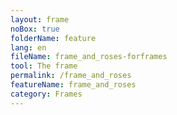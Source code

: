 ```yaml
---
layout: frame
noBox: true
folderName: feature
lang: en
fileName: frame_and_roses-forframes
tool: The frame
permalink: /frame_and_roses
featureName: frame_and_roses
category: Frames
---
```

